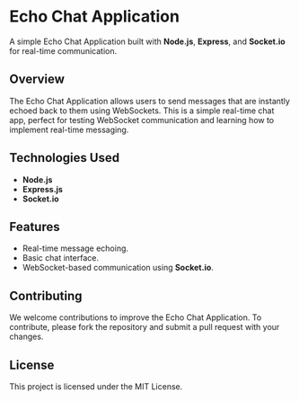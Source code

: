 # Echo Chat Application

A simple Echo Chat Application built with **Node.js**, **Express**, and **Socket.io** for real-time communication.

## Overview

The Echo Chat Application allows users to send messages that are instantly echoed back to them using WebSockets. This is a simple real-time chat app, perfect for testing WebSocket communication and learning how to implement real-time messaging.

## Technologies Used

- **Node.js**
- **Express.js**
- **Socket.io**

## Features

- Real-time message echoing.
- Basic chat interface.
- WebSocket-based communication using **Socket.io**.

## Contributing

We welcome contributions to improve the Echo Chat Application. To contribute, please fork the repository and submit a pull request with your changes.

## License

This project is licensed under the MIT License.
